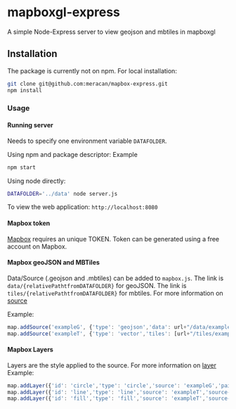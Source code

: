 # mapboxgl-express
A simple Node-Express server to view geojson and mbtiles in mapboxgl

## Installation
The package is currently not on npm. 
For local installation:
```bash
git clone git@github.com:meracan/mapbox-express.git
npm install
```

### Usage
#### Running server
Needs to specify one environment variable `DATAFOLDER`.

Using npm and package descriptor:
Example
```bash
npm start
```
Using node directly:
```bash
DATAFOLDER='../data' node server.js
```
To view the web application: `http://localhost:8080`

#### Mapbox token
[Mapbox](mapbox.com) requires an unique TOKEN. Token can be generated using a free account on Mapbox.

#### Mapbox geoJSON and MBTiles
Data/Source (.geojson and .mbtiles) can be added to `mapbox.js`. 
The link is `data/{relativePathtfromDATAFOLDER}` for geoJSON.
The link is `tiles/{relativePathtfromDATAFOLDER}` for mbtiles.
For more information on [source](https://docs.mapbox.com/mapbox-gl-js/api/)

Example:
```javascript
map.addSource('exampleG', {'type': 'geojson','data': url+"/data/example.geojson"});
map.addSource('exampleT', {'type': 'vector','tiles': [url+"/tiles/example/{z}/{x}/{y}.pbf"]});
```

#### Mapbox Layers
Layers are the style applied to the source.
For more information on [layer](https://docs.mapbox.com/mapbox-gl-js/api/)
Example:
```javascript
map.addLayer({'id': 'circle','type': 'circle','source': 'exampleG','paint':{'circle-radius':3,'circle-color': 'red','circle-opacity': 0.8}});
map.addLayer({'id': 'line','type': 'line','source': 'exampleT','source-layer': 'example','layout': {'line-cap': 'round','line-join': 'round'},'paint': {'line-opacity': 0.6,'line-color': 'rgb(0, 0, 0)','line-width': 2}},);
map.addLayer({'id': 'fill','type': 'fill','source': 'exampleT','source-layer': 'example','paint': {'fill-color': '#088','fill-opacity': 0.8});
```




